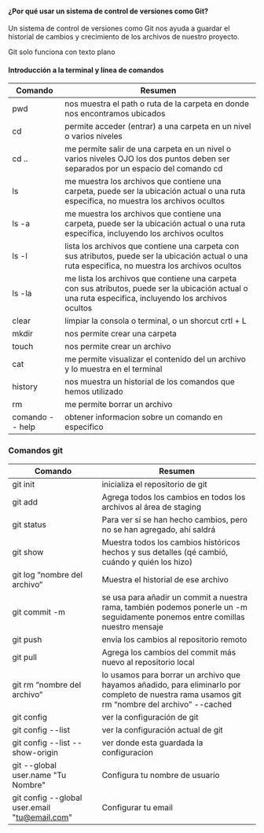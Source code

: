 #### ¿Por qué usar un sistema de control de versiones como Git?

Un sistema de control de versiones como Git nos ayuda a guardar el historial de cambios y crecimiento de los archivos de nuestro proyecto.

Git solo funciona con texto plano

#### Introducción a la terminal y línea de comandos


|Comando| Resumen                  |
|-------|--------------------------|
|pwd    |nos muestra el path o ruta de la carpeta en donde nos encontramos ubicados |
|cd     |permite acceder (entrar) a una carpeta en un nivel o varios niveles  | 
|cd ..  | me permite salir de una carpeta en un nivel o varios niveles OJO los dos puntos deben ser separados por un espacio del comando cd |
|ls     |me muestra los archivos que contiene una carpeta, puede ser la ubicación actual o una ruta especifica, no muestra los archivos ocultos|
|ls -a  |  me muestra los archivos que contiene una carpeta, puede ser la ubicación actual o una ruta especifica, incluyendo los archivos ocultos |
|ls -l  | lista los archivos que contiene una carpeta con sus atributos, puede ser la ubicación actual o una ruta especifica, no muestra los archivos ocultos|
|ls -la | me lista los archivos que contiene una carpeta con sus atributos, puede ser la ubicación actual o una ruta especifica, incluyendo los archivos ocultos|
|clear  | limpiar la consola o terminal, o un shorcut crtl + L |
|mkdir <nombre carpeta> |nos permite crear una carpeta |
| touch <nombre del archivo> |nos permite crear un archivo |
| cat <nombre del archivo> | me permite visualizar el contenido del un archivo y lo muestra en el terminal |
| history | nos muestra un historial de los comandos que hemos utilizado|
|rm <nombre del archivo> |me permite borrar un archivo |
|comando -- help| obtener informacion sobre un comando en especifico|


### Comandos git

|Comando| Resumen                  |
|-------------|--------------------------|
|git init     |inicializa el repositorio de git |
|git add       | Agrega todos los cambios en todos los archivos al área de staging|
|git status | Para ver sí se han hecho cambios, pero no se han agregado, ahí saldrá |
|git show | Muestra todos los cambios históricos hechos y sus detalles (qé cambió, cuándo y quién los hizo)|
|git log “nombre del archivo” | Muestra el historial de ese archivo |
|git commit -m | se usa para añadir un commit a nuestra rama, también podemos ponerle un -m seguidamente ponemos entre comillas nuestro mensaje |
|git push | envía los cambios al repositorio remoto |
|git pull | Agrega los cambios del commit más nuevo al repositorio local
|git rm “nombre del archivo”   | lo usamos para borrar un archivo que hayamos añadido, para eliminarlo por completo de nuestra rama usamos  git rm “nombre del archivo”  --cached
|git config | ver la configuración de git|
|git config  --list| ver la configuración actual de git|
|git config  --list --show-origin| ver donde esta guardada la configuracion|
|git --global user.name "Tu Nombre" |Configura tu nombre de usuario|
|git config --global user.email "tu@email.com" |Configurar tu email|


